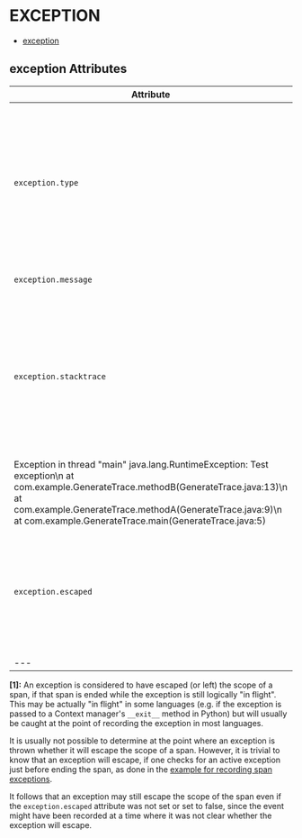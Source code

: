 
<!--- Hugo front matter used to generate the website version of this page:
--->

# EXCEPTION

- [exception](#exception)


## exception Attributes

| Attribute  | Type | Description  | Examples  | Stability |
|---|---|---|---|---|
| `exception.type` | string | The type of the exception (its fully-qualified class name, if applicable). The dynamic type of the exception should be preferred over the static type in languages that support it.  |`java.net.ConnectException`; `OSError` | ![Stable](https://img.shields.io/badge/-stable-lightgreen) |
| `exception.message` | string | The exception message.  |`Division by zero`; `Can't convert 'int' object to str implicitly` | ![Stable](https://img.shields.io/badge/-stable-lightgreen) |
| `exception.stacktrace` | string | A stacktrace as a string in the natural representation for the language runtime. The representation is to be determined and documented by each language SIG.  |
Exception in thread "main" java.lang.RuntimeException: Test exception\n at com.example.GenerateTrace.methodB(GenerateTrace.java:13)\n at com.example.GenerateTrace.methodA(GenerateTrace.java:9)\n at com.example.GenerateTrace.main(GenerateTrace.java:5) | ![Stable](https://img.shields.io/badge/-stable-lightgreen) |
| `exception.escaped` | boolean | SHOULD be set to true if the exception event is recorded at a point where it is known that the exception is escaping the scope of the span. [1] | | ![Stable](https://img.shields.io/badge/-stable-lightgreen) |
|---|---|---|---|---|

**[1]:** An exception is considered to have escaped (or left) the scope of a span,
if that span is ended while the exception is still logically "in flight".
This may be actually "in flight" in some languages (e.g. if the exception
is passed to a Context manager's `__exit__` method in Python) but will
usually be caught at the point of recording the exception in most languages.

It is usually not possible to determine at the point where an exception is thrown
whether it will escape the scope of a span.
However, it is trivial to know that an exception
will escape, if one checks for an active exception just before ending the span,
as done in the [example for recording span exceptions](#recording-an-exception).

It follows that an exception may still escape the scope of the span
even if the `exception.escaped` attribute was not set or set to false,
since the event might have been recorded at a time where it was not
clear whether the exception will escape.

